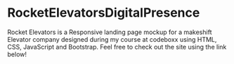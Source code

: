 # RocketElevatorsDigitalPresence

Rocket Elevators is a Responsive landing page mockup for a makeshift Elevator company designed during my course at codeboxx using HTML, CSS, JavaScript and Bootstrap. Feel free to check out the site using the link below!

